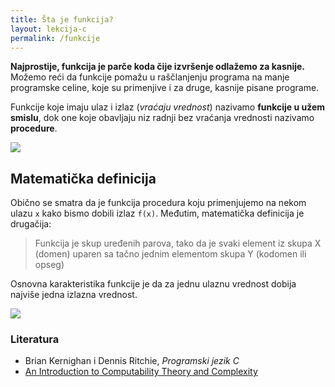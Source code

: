 ```yaml
---
title: Šta je funkcija?
layout: lekcija-c
permalink: /funkcije
---
```


**Najprostije, funkcija je parče koda čije izvršenje odlažemo za kasnije.** Možemo reći da funkcije pomažu u raščlanjenju programa na manje programske celine, koje su primenjive i za druge, kasnije pisane programe.

Funkcije koje imaju ulaz i izlaz (*vraćaju vrednost*) nazivamo **funkcije u užem smislu**, dok one koje obavljaju niz radnji bez vraćanja vrednosti nazivamo **procedure**.

![](/images/koncepti/funkcija.png)

## Matematička definicija

Obično se smatra da je funkcija procedura koju primenjujemo na nekom ulazu `x` kako bismo dobili izlaz `f(x)`. Međutim, matematička definicija je drugačija:

> Funkcija je skup uređenih parova, tako da je svaki element iz skupa X (domen) uparen sa tačno jednim elementom skupa Y (kodomen ili opseg)

Osnovna karakteristika funkcije je da za jednu ulaznu vrednost dobija najviše jedna izlazna vrednost.

![](https://upload.wikimedia.org/wikipedia/commons/thumb/d/df/Function_color_example_3.svg/447px-Function_color_example_3.svg.png)

### Literatura

- Brian Kernighan i Dennis Ritchie, *Programski jezik C*
- [An Introduction to Computability Theory and Complexity](https://www.toptal.com/algorithms/computability-theory-complexity)
